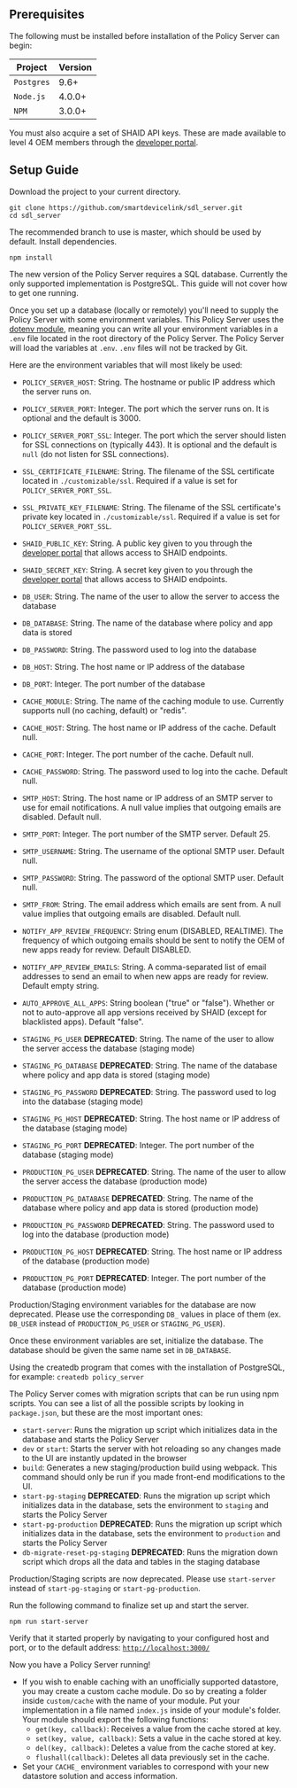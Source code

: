 ## Prerequisites
The following must be installed before installation of the Policy Server can begin:

| Project | Version |
|---------|---------|
| `Postgres` | 9.6+ |
| `Node.js` | 4.0.0+ |
| `NPM` | 3.0.0+ |

You must also acquire a set of SHAID API keys. These are made available to level 4 OEM members through the [developer portal](https://smartdevicelink.com/).

## Setup Guide
Download the project to your current directory.
```
git clone https://github.com/smartdevicelink/sdl_server.git
cd sdl_server
```
The recommended branch to use is master, which should be used by default. Install dependencies.
```
npm install
```

The new version of the Policy Server requires a SQL database. Currently the only supported implementation is PostgreSQL. This guide will not cover how to get one running.

Once you set up a database (locally or remotely) you'll need to supply the Policy Server with some environment variables. This Policy Server uses the [dotenv module](https://www.npmjs.com/package/dotenv), meaning you can write all your environment variables in a `.env` file located in the root directory of the Policy Server. The Policy Server will load the variables at `.env`. `.env` files will not be tracked by Git.

Here are the environment variables that will most likely be used:

* `POLICY_SERVER_HOST`: String. The hostname or public IP address which the server runs on.
* `POLICY_SERVER_PORT`: Integer. The port which the server runs on. It is optional and the default is 3000.
* `POLICY_SERVER_PORT_SSL`: Integer. The port which the server should listen for SSL connections on (typically 443). It is optional and the default is `null` (do not listen for SSL connections).
* `SSL_CERTIFICATE_FILENAME`: String. The filename of the SSL certificate located in `./customizable/ssl`. Required if a value is set for `POLICY_SERVER_PORT_SSL`.
* `SSL_PRIVATE_KEY_FILENAME`: String. The filename of the SSL certificate's private key located in `./customizable/ssl`. Required if a value is set for `POLICY_SERVER_PORT_SSL`.
* `SHAID_PUBLIC_KEY`: String. A public key given to you through the [developer portal](https://smartdevicelink.com/) that allows access to SHAID endpoints.
* `SHAID_SECRET_KEY`: String. A secret key given to you through the [developer portal](https://smartdevicelink.com/) that allows access to SHAID endpoints.
* `DB_USER`: String. The name of the user to allow the server to access the database
* `DB_DATABASE`: String. The name of the database where policy and app data is stored
* `DB_PASSWORD`: String. The password used to log into the database
* `DB_HOST`: String. The host name or IP address of the database
* `DB_PORT`: Integer. The port number of the database
* `CACHE_MODULE`: String. The name of the caching module to use. Currently supports null (no caching, default) or "redis".
* `CACHE_HOST`: String. The host name or IP address of the cache. Default null.
* `CACHE_PORT`: Integer. The port number of the cache. Default null.
* `CACHE_PASSWORD`: String. The password used to log into the cache. Default null.
* `SMTP_HOST`: String. The host name or IP address of an SMTP server to use for email notifications. A null value implies that outgoing emails are disabled. Default null.
* `SMTP_PORT`: Integer. The port number of the SMTP server. Default 25.
* `SMTP_USERNAME`: String. The username of the optional SMTP user. Default null.
* `SMTP_PASSWORD`: String. The password of the optional SMTP user. Default null.
* `SMTP_FROM`: String. The email address which emails are sent from. A null value implies that outgoing emails are disabled. Default null.
* `NOTIFY_APP_REVIEW_FREQUENCY`: String enum (DISABLED, REALTIME). The frequency of which outgoing emails should be sent to notify the OEM of new apps ready for review. Default DISABLED.
* `NOTIFY_APP_REVIEW_EMAILS`: String. A comma-separated list of email addresses to send an email to when new apps are ready for review. Default empty string.
* `AUTO_APPROVE_ALL_APPS`: String boolean ("true" or "false"). Whether or not to auto-approve all app versions received by SHAID (except for blacklisted apps). Default "false".

* `STAGING_PG_USER` **DEPRECATED**: String. The name of the user to allow the server access the database (staging mode)
* `STAGING_PG_DATABASE` **DEPRECATED**: String. The name of the database where policy and app data is stored (staging mode)
* `STAGING_PG_PASSWORD` **DEPRECATED**: String. The password used to log into the database (staging mode)
* `STAGING_PG_HOST` **DEPRECATED**: String. The host name or IP address of the database (staging mode)
* `STAGING_PG_PORT` **DEPRECATED**: Integer. The port number of the database (staging mode)
* `PRODUCTION_PG_USER` **DEPRECATED**: String. The name of the user to allow the server access the database (production mode)
* `PRODUCTION_PG_DATABASE` **DEPRECATED**: String. The name of the database where policy and app data is stored (production mode)
* `PRODUCTION_PG_PASSWORD` **DEPRECATED**: String. The password used to log into the database (production mode)
* `PRODUCTION_PG_HOST` **DEPRECATED**: String. The host name or IP address of the database (production mode)
* `PRODUCTION_PG_PORT` **DEPRECATED**: Integer. The port number of the database (production mode)

Production/Staging environment variables for the database are now deprecated. Please use the corresponding `DB_` values in place of them (ex. `DB_USER` instead of `PRODUCTION_PG_USER` or `STAGING_PG_USER`).

Once these environment variables are set, initialize the database. The database should be given the same name set in `DB_DATABASE`.

Using the createdb program that comes with the installation of PostgreSQL, for example:
`createdb policy_server`

The Policy Server comes with migration scripts that can be run using npm scripts. You can see a list of all the possible scripts by looking in `package.json`, but these are the most important ones:

* `start-server`: Runs the migration up script which initializes data in the database and starts the Policy Server
* `dev` or `start`: Starts the server with hot reloading so any changes made to the UI are instantly updated in the browser
* `build`: Generates a new staging/production build using webpack. This command should only be run if you made front-end modifications to the UI.
* `start-pg-staging` **DEPRECATED**: Runs the migration up script which initializes data in the database, sets the environment to `staging` and starts the Policy Server
* `start-pg-production` **DEPRECATED**: Runs the migration up script which initializes data in the database, sets the environment to `production` and starts the Policy Server
* `db-migrate-reset-pg-staging` **DEPRECATED**: Runs the migration down script which drops all the data and tables in the staging database

Production/Staging scripts are now deprecated. Please use `start-server` instead of `start-pg-staging` or `start-pg-production`.

Run the following command to finalize set up and start the server.

`npm run start-server`

Verify that it started properly by navigating to your configured host and port, or to the default address: <a href="http://localhost:3000/">`http://localhost:3000/`</a>

Now you have a Policy Server running!


* If you wish to enable caching with an unofficially supported datastore, you may create a custom cache module. Do so by creating a folder inside `custom/cache` with the name of your module. Put your implementation in a file named `index.js` inside of your module's folder. Your module should export the following functions:
    * `get(key, callback)`: Receives a value from the cache stored at key.
    * `set(key, value, callback)`: Sets a value in the cache stored at key.
    * `del(key, callback)`: Deletes a value from the cache stored at key.
    * `flushall(callback)`: Deletes all data previously set in the cache.
* Set your `CACHE_` environment variables to correspond with your new datastore solution and access information.
